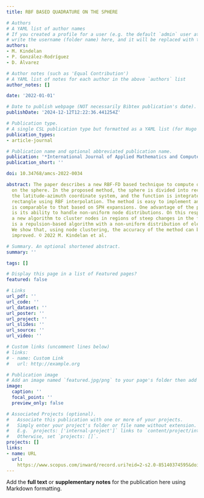 ```yaml
---
title: RBF BASED QUADRATURE ON THE SPHERE

# Authors
# A YAML list of author names
# If you created a profile for a user (e.g. the default `admin` user at `content/authors/admin/`), 
# write the username (folder name) here, and it will be replaced with their full name and linked to their profile.
authors:
- M. Kindelan
- P. González-Rodríguez
- D. Álvarez

# Author notes (such as 'Equal Contribution')
# A YAML list of notes for each author in the above `authors` list
author_notes: []

date: '2022-01-01'

# Date to publish webpage (NOT necessarily Bibtex publication's date).
publishDate: '2024-12-12T12:22:36.441254Z'

# Publication type.
# A single CSL publication type but formatted as a YAML list (for Hugo requirements).
publication_types:
- article-journal

# Publication name and optional abbreviated publication name.
publication: '*International Journal of Applied Mathematics and Computer Science*'
publication_short: ''

doi: 10.34768/amcs-2022-0034

abstract: The paper describes a new RBF-FD based technique to compute quadrature weights
  on the sphere. In the proposed method, the sphere is divided into rectangles in
  the latitude-azimuth coordinate system, and the function is integrated over each
  rectangle using RBF interpolation. The method is easy to implement and its accuracy
  is comparable to that based on SPH expansions. One advantage of the proposed method
  is its ability to handle non-uniform node distributions. On this respect, we propose
  a new algorithm to cluster nodes in regions of steep changes in the function. It
  is a repulsion-based algorithm with a non-uniform distribution of electrical charges.
  We show that, using node clustering, the accuracy of the method can be significantly
  improved. © 2022 M. Kindelan et al.

# Summary. An optional shortened abstract.
summary: ''

tags: []

# Display this page in a list of Featured pages?
featured: false

# Links
url_pdf: ''
url_code: ''
url_dataset: ''
url_poster: ''
url_project: ''
url_slides: ''
url_source: ''
url_video: ''

# Custom links (uncomment lines below)
# links:
# - name: Custom Link
#   url: http://example.org

# Publication image
# Add an image named `featured.jpg/png` to your page's folder then add a caption below.
image:
  caption: ''
  focal_point: ''
  preview_only: false

# Associated Projects (optional).
#   Associate this publication with one or more of your projects.
#   Simply enter your project's folder or file name without extension.
#   E.g. `projects: ['internal-project']` links to `content/project/internal-project/index.md`.
#   Otherwise, set `projects: []`.
projects: []
links:
- name: URL
  url: 
    https://www.scopus.com/inward/record.uri?eid=2-s2.0-85140374595&doi=10.34768%2famcs-2022-0034&partnerID=40&md5=92e4f5d724886c561fcfb929e5649599
---
```


Add the **full text** or **supplementary notes** for the publication here using Markdown formatting.
